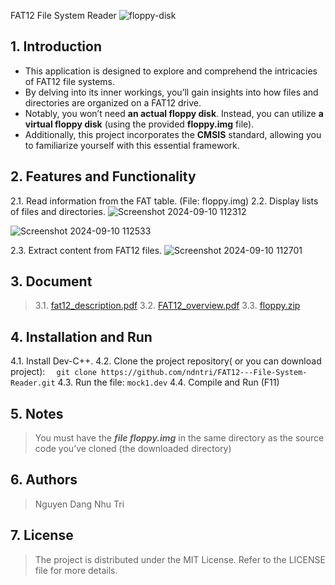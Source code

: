  FAT12 File System Reader
![floppy-disk](https://github.com/user-attachments/assets/28268b7c-66a4-46e5-a371-4a203c9109fc)

## 1. Introduction
- This application is designed to explore and comprehend the intricacies of FAT12 file systems.
- By delving into its inner workings, you’ll gain insights into how files and directories are organized on a FAT12 drive.
- Notably, you won’t need **an actual floppy disk**. Instead, you can utilize **a virtual floppy disk** (using the provided **floppy.img** file).
- Additionally, this project incorporates the **CMSIS** standard, allowing you to familiarize yourself with this essential framework.

## 2. Features and Functionality
2.1. Read information from the FAT table. (File: floppy.img)
2.2. Display lists of files and directories.
   ![Screenshot 2024-09-10 112312](https://github.com/user-attachments/assets/1c9b0a30-3e6c-423b-b436-d591f314538a)

   ![Screenshot 2024-09-10 112533](https://github.com/user-attachments/assets/766a3a7e-8d5c-4fb6-9c53-b04adc882128)

2.3. Extract content from FAT12 files.
   ![Screenshot 2024-09-10 112701](https://github.com/user-attachments/assets/4249392a-ca12-4372-a917-68af4c1238e0)
## 3. Document
  >3.1. [fat12_description.pdf](https://github.com/user-attachments/files/16823361/fat12_description.pdf)
  >3.2. [FAT12_overview.pdf](https://github.com/user-attachments/files/16823365/FAT12_overview.pdf)
  >3.3. [floppy.zip](https://github.com/user-attachments/files/16823371/floppy.zip)

## 4. Installation and Run
4.1. Install Dev-C++.
4.2. Clone the project repository( or you can download project):
```   git clone https://github.com/ndntri/FAT12---File-System-Reader.git ```
4.3. Run the file:  ```mock1.dev```
4.4. Compile and Run (F11)

## 5. Notes
>You must have the **_file floppy.img_** in the same directory as the source code you’ve cloned (the downloaded directory)

## 6. Authors
>Nguyen Dang Nhu Tri

## 7. License
>The project is distributed under the MIT License. Refer to the LICENSE file for more details.
